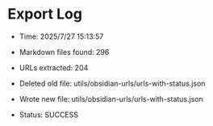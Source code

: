 # Export Log
- Time: 2025/7/27 15:13:57

- Markdown files found: 296
- URLs extracted: 204
- Deleted old file: utils/obsidian-urls/urls-with-status.json
- Wrote new file: utils/obsidian-urls/urls-with-status.json
- Status: SUCCESS
